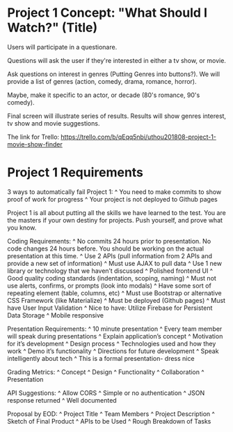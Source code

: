 # Project 1 Concept: "What Should I Watch?" (Title)

Users will participate in a questionare.

Questions will ask the user if they're interested in either a tv show, or movie.

Ask questions on interest in genres (Putting Genres into buttons?). We will provide a list of genres (action, comedy, drama, romance, horror).

Maybe, make it specific to an actor, or decade (80's romance, 90's comedy).

Final screen will illustrate series of results. Results will show genres interest, tv show and movie suggestions.

The link for Trello: https://trello.com/b/qEqq5nbi/uthou201808-project-1-movie-show-finder

# Project 1 Requirements

3 ways to automatically fail Project 1:
^ You need to make commits to show proof of work for progress
^ Your project is not deployed to Github pages 

Project 1 is all about putting all the skills we have learned to the test. You are the masters if your own destiny for projects. Push yourself, and prove what you know. 

Coding Requirements: 
^ No commits 24 hours prior to presentation. No code changes 24 hours before. You should be working on the actual presentation at this time. 
^ Use 2 APIs (pull information from 2 APIs and provide a new set of information)
^ Must use AJAX to pull data
^ Use 1 new library or technology that we haven’t discussed
^ Polished frontend UI
^ Good quality coding standards (indentation, scoping, naming)
^ Must not use alerts, confirms, or prompts (look into modals)
^ Have some sort of repeating element (table, columns, etc)
^ Must use Bootstrap or alternative CSS Framework (like Materialize)
^ Must be deployed (Github pages)
^ Must have User Input Validation
^ Nice to have: Utilize Firebase for Persistent Data Storage 
^ Mobile responsive 

Presentation Requirements: 
^ 10 minute presentation 
^ Every team member will speak during presentations 
^ Explain application’s concept
^ Motivation for it’s development
^ Design process
^ Technologies used and how they work 
^ Demo it’s functionality 
^ Directions for future development 
^ Speak intelligently about tech
^ This is a formal presentation- dress nice 

Grading Metrics:
^ Concept
^ Design
^ Functionality
^ Collaboration
^ Presentation

API Suggestions: 
^ Allow CORS
^ Simple or no authentication
^ JSON response returned
^ Well documented

Proposal by EOD: 
^ Project Title
^ Team Members
^ Project Description
^ Sketch of Final Product
^ APIs to be Used 
^ Rough Breakdown of Tasks





